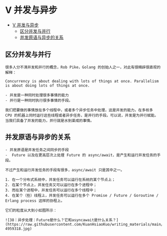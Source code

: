 # V 并发与异步

<!--ts-->
* [V 并发与异步](#v-并发与异步)
   * [区分并发与并行](#区分并发与并行)
   * [并发原语与异步的关系](#并发原语与异步的关系)

<!-- Created by https://github.com/ekalinin/github-markdown-toc -->
<!-- Added by: runner, at: Mon Oct 24 14:15:30 UTC 2022 -->

<!--te-->

## 区分并发与并行

~~~admonish info title="再次区分并发与并行" collapsible=true
很多人分不清并发和并行的概念，Rob Pike，Golang 的创始人之一，对此有很精辟很直观的解释：

Concurrency is about dealing with lots of things at once. Parallelism is about doing lots of things at once.

- 并发是一种同时处理很多事情的能力
- 并行是一种同时执行很多事情的手段。

我们把要做的事情放在多个线程中，或者多个异步任务中处理，这是并发的能力。在多核多 CPU 的机器上同时运行这些线程或者异步任务，是并行的手段。可以说，并发是为并行赋能。当我们具备了并发的能力，并行就是水到渠成的事情。
~~~

## 并发原语与异步的关系

~~~admonish info title="区别并发原语与Future" collapsible=true
- 并发原语是并发任务之间同步的手段
-  Future 以及在更高层次上处理 Future 的 async/await，是产生和运行并发任务的手段。

不过产生和运行并发任务的手段有很多，async/await 只是其中之一。

1. 在一个分布式系统中，并发任务可以运行在系统的某个节点上；
2. 在某个节点上，并发任务又可以运行在多个进程中；
3. 而在某个进程中，并发任务可以运行在多个线程中；
4. 在某个（些）线程上，并发任务可以运行在多个 Promise / Future / Goroutine / Erlang process 这样的协程上。

它们的粒度从大到小如图所示：

![38｜异步处理：Future是什么？它和asyncawait是什么关系？](https://raw.githubusercontent.com/KuanHsiaoKuo/writing_materials/main/imgs/38%EF%BD%9C%E5%BC%82%E6%AD%A5%E5%A4%84%E7%90%86%EF%BC%9AFuture%E6%98%AF%E4%BB%80%E4%B9%88%EF%BC%9F%E5%AE%83%E5%92%8Casyncawait%E6%98%AF%E4%BB%80%E4%B9%88%E5%85%B3%E7%B3%BB%EF%BC%9F-4959318.jpg)

~~~


